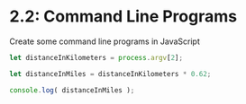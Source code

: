 # 2.2: Command Line Programs

Create some command line programs in JavaScript

```javascript
let distanceInKilometers = process.argv[2];

let distanceInMiles = distanceInKilometers * 0.62;

console.log( distanceInMiles );
```

